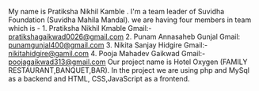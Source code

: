My name is Pratiksha Nikhil Kamble .
I'm a team leader of Suvidha Foundation (Suvidha Mahila Mandal).
we are having four members in team which is -
               1. Pratiksha Nikhil Kmable     Gmail:- pratikshagaikwad0026@gmail.com
               2. Punam Annasaheb Gunjal      Gmail: punamgunjal400@gmail.com
               3. Nikita Sanjay Hidgire       Gmail:- nikitahidgire@gamil.com
               4. Pooja Mahadev Gaikwad               Gmail:- poojagaikwad313@gmail.com
Our project name is Hotel Oxygen (FAMILY RESTAURANT,BANQUET,BAR).
In the project we are using php and MySql as a backend and HTML, CSS,JavaScript as a frontend.
